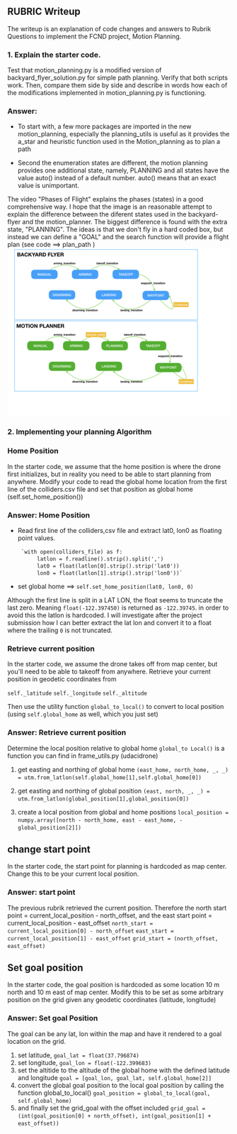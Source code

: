 ## RUBRIC Writeup

The writeup is an explanation of code changes and answers to Rubrik Questions to implement the FCND project, Motion Planning. 

### 1. Explain the starter code.
Test that motion_planning.py is a modified version of backyard_flyer_solution.py for simple path planning. Verify that both scripts work. Then, compare them side by side and describe in words how each of the modifications implemented in motion_planning.py is functioning.

### Answer:     
- To start with, a few more packages are imported in the new motion_planning, especially the planning_utils is useful as it provides the a_star and heuristic function used in the Motion_planning as to plan a path

- Second the enumeration states are different, the motion planning provides one additional state, namely, PLANNING and all states have the value auto() instead of a default number. auto() means that an exact value is unimportant. 

The video "Phases of Flight" explains the phases (states) in a good comprehensive way. I hope that the image is an reasonable attempt to explain the difference between the diferent states used in the backyard-flyer and the motion_planner. The biggest difference is found with the extra state, "PLANNING". The ideas is that we don't fly in a hard coded box, but instead we can define a "GOAL" and the search function will provide a flight plan (see code ==>  plan_path ) 
![planning phases](./misc/states/states.png)

### 2. Implementing your planning Algorithm
### Home Position
In the starter code, we assume that the home position is where the drone first initializes, but in reality you need to be able to start planning from anywhere. Modify your code to read the global home location from the first line of the colliders.csv file and set that position as global home (self.set_home_position())

### Answer: Home Position
- Read first line of the colliders,csv file and extract lat0, lon0 as floating point values. 

       `with open(colliders_file) as f:
            latlon = f.readline().strip().split(',')
            lat0 = float(latlon[0].strip().strip('lat0'))
            lon0 = float(latlon[1].strip().strip('lon0'))`
            
- set global home ==> `self.set_home_position(lat0, lon0, 0)`

Although the first line is split in a LAT LON, the float seems to truncate the last zero. Meaning `float(-122.397450)` is returned as `-122.39745`. in order to avoid this the latlon is hardcoded. I will investigate after the project submission how I can better extract the lat lon and convert it to a float where the trailing `0` is not truncated.


### Retrieve current position
In the starter code, we assume the drone takes off from map center, but you'll need to be able to takeoff from anywhere. Retrieve your current position in geodetic coordinates from 

`self._latitude` 
`self._longitude` 
`self._altitude`

Then use the utility function `global_to_local()` to convert to local position (using `self.global_home` as well, which you just set)

### Answer: Retrieve current position
Determine the local position relative to global home
`global_to Local()` is a function you can find in frame_utils.py (udacidrone)

1. get easting and northing of global home
        `(east_home, north_home, _, _) = utm.from_latlon(self.global_home[1],self.global_home[0])`
        
2. get easting and northing of global position
        `(east, north, _, _) = utm.from_latlon(global_position[1],global_position[0])`
        
3. create a local position from global and home positions
        `local_position = numpy.array([north - north_home, east - east_home, -global_position[2]])`
        
## change start point
In the starter code, the start point for planning is hardcoded as map center. Change this to be your current local position.

### Answer: start point
The previous rubrik retrieved the current position. Therefore the north start point = current_local_position - north_offset, 
and the east start point = current_local_position - east_offset
    `north_start = current_local_position[0] - north_offset`
    `east_start = current_local_position[1] - east_offset`
    `grid_start = (north_offset, east_offset)`     


## Set goal position
In the starter code, the goal position is hardcoded as some location 10 m north and 10 m east of map center. Modify this to be set as some arbitrary position on the grid given any geodetic coordinates (latitude, longitude)

### Answer: Set goal Position
The goal can be any lat, lon within the map and have it rendered to a goal location on the grid.

1. set latitude,   `goal_lat = float(37.796874)`
2. set longitude,  `goal_lon = float(-122.399683)`
3. set the altitide to the altitude of the global home with the defined latitude and longitude
                   `goal = [goal_lon, goal_lat, self.global_home[2]]`
4. convert the global goal position to the local goal position by calling the function global_to_local()
        `goal_position = global_to_local(goal, self.global_home)`
5. and finally set the grid_goal with the offset included
        `grid_goal = (int(goal_position[0] + north_offset), int(goal_position[1] + east_offset))`

        
